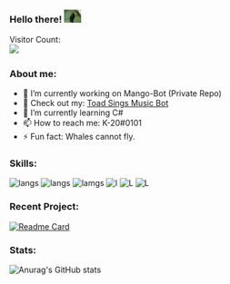 ### Hello there! <img src="https://raw.githubusercontent.com/K-209/K-209/main/resources/tenor.gif" width="30px">
<p align="left"> 
    Visitor Count:<br>
  <img src="https://profile-counter.glitch.me/K-209/count.svg" />
</p>

### About me:
- 🔭 I’m currently working on Mango-Bot (Private Repo)
- 👀 Check out my: [Toad Sings Music Bot](https://github.com/K-209/Toad-Sings-Discord-Bot)
- 🌱 I’m currently learning C#
- 📫 How to reach me: K-20#0101
- ⚡ Fun fact: Whales cannot fly.

### Skills:
![langs](https://img.shields.io/badge/Python-FFD43B?style=for-the-badge&logo=python&logoColor=darkgreen)
![langs](https://img.shields.io/badge/CSS3-1572B6?style=for-the-badge&logo=css3&logoColor=white)
![lamgs](https://img.shields.io/badge/JavaScript-F7DF1E?style=for-the-badge&logo=javascript&logoColor=black)
![l](https://img.shields.io/badge/HTML5-E34F26?style=for-the-badge&logo=html5&logoColor=white)
![L](https://img.shields.io/badge/Node.js-43853D?style=for-the-badge&logo=node-dot-js&logoColor=white)
![L](https://img.shields.io/badge/Node.js-43853D?style=for-the-badge&logo=node-dot-js&logoColor=blue)

### Recent Project:
[![Readme Card](https://github-readme-stats.vercel.app/api/pin/?username=K-209&repo=Toad-Sings-Discord-Bot&theme=nightowl)](https://github.com/K-209/Toad-Sings-Discord-Bot) 

### Stats:
![Anurag's GitHub stats](https://github-readme-stats.vercel.app/api?username=K-209&show_icons=true&theme=nightowl)



